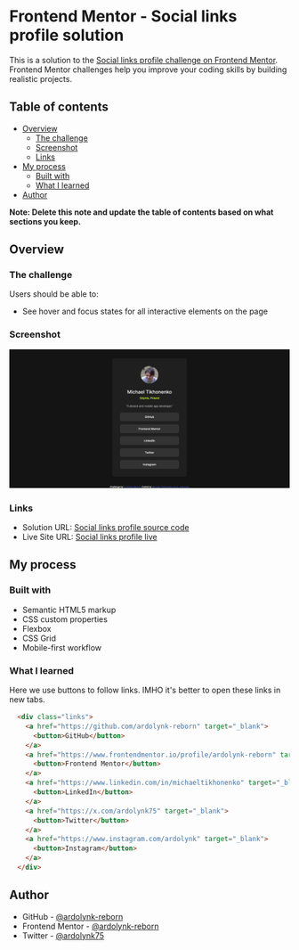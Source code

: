 # Frontend Mentor - Social links profile solution

This is a solution to the [Social links profile challenge on Frontend Mentor](https://www.frontendmentor.io/challenges/social-links-profile-UG32l9m6dQ). Frontend Mentor challenges help you improve your coding skills by building realistic projects. 

## Table of contents

- [Overview](#overview)
  - [The challenge](#the-challenge)
  - [Screenshot](#screenshot)
  - [Links](#links)
- [My process](#my-process)
  - [Built with](#built-with)
  - [What I learned](#what-i-learned)
- [Author](#author)

**Note: Delete this note and update the table of contents based on what sections you keep.**

## Overview

### The challenge

Users should be able to:

- See hover and focus states for all interactive elements on the page

### Screenshot

![](./screenshot.png)

### Links

- Solution URL: [Social links profile source code](https://github.com/ardolynk-reborn/frontend-mentor/tree/main/social-links-profile-main)
- Live Site URL: [Social links profile live](https://ardolynk-reborn.github.io/frontend-mentor/social-links-profile-main)

## My process

### Built with

- Semantic HTML5 markup
- CSS custom properties
- Flexbox
- CSS Grid
- Mobile-first workflow

### What I learned

Here we use buttons to follow links. IMHO it's better to open these links in new tabs.

```html
  <div class="links">
    <a href="https://github.com/ardolynk-reborn" target="_blank">
      <button>GitHub</button>
    </a>
    <a href="https://www.frontendmentor.io/profile/ardolynk-reborn" target="_blank">
      <button>Frontend Mentor</button>
    </a>
    <a href="https://www.linkedin.com/in/michaeltikhonenko" target="_blank">
      <button>LinkedIn</button>
    </a>
    <a href="https://x.com/ardolynk75" target="_blank">
      <button>Twitter</button>
    </a>
    <a href="https://www.instagram.com/ardolynk" target="_blank">
      <button>Instagram</button>
    </a>
  </div>
```

## Author

- GitHub - [@ardolynk-reborn](https://github.com/ardolynk-reborn)
- Frontend Mentor - [@ardolynk-reborn](https://www.frontendmentor.io/profile/ardolynk-reborn)
- Twitter - [@ardolynk75](https://x.com/ardolynk75)
